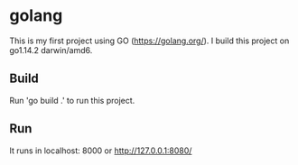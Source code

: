 # golang
This is my first project using GO (https://golang.org/). I build this project on go1.14.2 darwin/amd6. 

## Build 
Run 'go build .' to run this project. 

## Run 
It runs in localhost: 8000 or http://127.0.0.1:8080/



